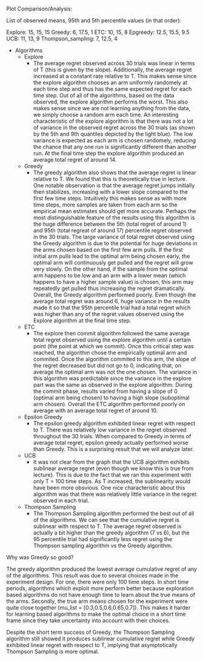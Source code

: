 Plot Comparison/Analysis: 

List of observed means, 95th and 5th percentile values (in that order): 

Explore: 15, 15, 15
Greedy: 6, 17.5, 1
ETC: 10, 15, 8
Epgreedy: 12.5, 15.5, 9.5
UCB: 11, 13, 9
Thompson_sampling: 7, 12.5, 4

* Algorithms
    * Explore
        - The average regret observed across 30 trials was linear in terms of T (this is given by the slope). Additionally, the average regret increased at a constant rate relative to T. This makes sense since the explore algorithm chooses an arm uniformly randomely at each time step and thus has the same expected regret for each time step. Out of all of the algorithms, based on the data observed, the explore algorithm performs the worst. This also makes sense since we are not learning anything from the data, we simply choose a random arm each time. An interesting characteristic of the explore algorithm is that there was not a lot of variance in the observed regret across the 30 trials (as shown by the 5th and 9th quantiles depicted by the light blue). The low variance is expected as each arm is chosen randomely, reducing the chance that any one run is significantly different than another run. At the final time step the explore algorithm produced an average total regret of around 14. 
    * Greedy
        - The greedy algorithm also shows that the average regret is linear relative to T. We found that this is theoretically true in lecture. One notable observation is that the average regret jumps initially then stabilizes, increasing with a lower slope compared to the first few time steps. Intuitively this makes sense as with more time steps, more samples are taken from each arm so the empirical mean estimates should get more accurate. Perhaps the most distinguishable feature of the results using this algorithm is the huge difference between the 5th (total regret of around 1) and 95th (total regreat of around 17) percentile regret observed in the 30 trials. The large variance of total regret observed using the Greedy algorithm is due to the potential for huge deviations in the arms chosen based on the first few arm pulls. If the first initial arm pulls lead to the optimal arm being chosen early, the optimal arm will continuously get pulled and the regret will grow very slowly. On the other hand, if the sample from the optimal arm happens to be low and an arm with a lower mean (which happens to have a higher sample value) is chosen, this arm may repeatedly get pulled thus increasing the regret dramatically. Overall, the Greedy algorithm performed poorly. Even though the average total regret was around 6, huge variance in the results made it so that the 95th percentile trial had a total regret which was higher than any of the regret values observed using the Explore algorithm at the final time step. 
    * ETC
        - The explore then commit algorithm followed the same average total regret observed using the explore algorithm until a certain point (the point at which we commit). Once this critical step was reached, the algorithm chose the empirically optimal arm and commited. Once the algorithm commited to this arm, the slope of the regret decreased but did not go to 0, indicating that, on average the optimal arm was not the one chosen. The variance in this algorithm was predictable since the variance in the explore part was the same as observed in the explore algorithm. During the commit phase, results varied from having a slope of 0 (optimal arm being chosen) to having a high slope (suboptimal arm chosen). Overall the ETC algorithm performed poorly on average with an average total regret of around 10.
    * Epsilon Greedy
        - The epsilon greedy algorithm exhibited linear regret with respect to T. There was relatively low variance in the regret observed throughout the 30 trials. When compared to Greedy in terms of average total regret, epsilon greedy actually performed worse than Greedy. This is a surprising result that we will analyze later. 
    * UCB
        - It was not clear from the graph that the UCB algorithm exhibits sublinear average regret (even though we know this is true from lecture). This is due to the fact that we ran this experiment with only T = 100 time steps. As T increased, the sublinearity would have been more obsvious. One nice characteristic about this algorithm was that there was relatively little variance in the regret observed in each trial. 
    * Thompson Sampling
        - The Thompson Sampling algorithm performed the best out of all of the algorithms. We can see that the cumulative regret is sublinear with respect to T. The average regret observed is actually a bit higher than the greedy algorithm (7 vs 6), but the 95 percentile trial had significantly less regret using the Thompson sampling algorithm vs the Greedy algorithm. 

Why was Greedy so good? 

The greedy algorithm produced the lowest average cumulative regret of any of the algorithms. This result was due to several choices made in the experiment design. For one, there were only 100 time steps. In short time periods, algorithms which exploit more perform better because exploration based algorithms do not have enough time to learn about the true means of the arms. Secondly, the true arm means chosen for the experiment were quite close together (mu_list = [0.3,0.5,0.6,0.65,0.7]). This makes it harder for learning based algorithms to make the optimal choice in a short time frame since they take uncertainty into account with their choices. 

Despite the short term success of Greedy, the Thompson Sampling algorithm still showed it produces sublinear cumulative regret while Greedy exhibited linear regret with respect to T, implying that asymptotically Thompson Sampling is more optimal. 